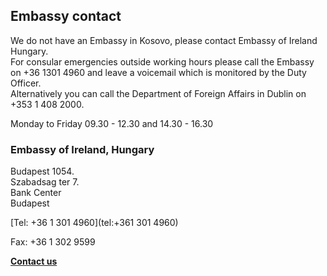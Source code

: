 ## Embassy contact

We do not have an Embassy in Kosovo, please contact Embassy of Ireland Hungary.  
For consular emergencies outside working hours please call the Embassy on +36 1301 4960 and leave a voicemail which is monitored by the Duty Officer.  
Alternatively you can call the Department of Foreign Affairs in Dublin on +353 1 408 2000.

Monday to Friday 09.30 - 12.30 and 14.30 - 16.30

### Embassy of Ireland, Hungary

Budapest 1054.   
Szabadsag ter 7.   
Bank Center   
Budapest

[Tel: +36 1 301 4960](tel:+361 301 4960)

Fax: +36 1 302 9599

[**Contact us**](/en/hungary/budapest/contact/)